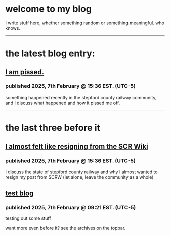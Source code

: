 # welcome to my blog
I write stuff here, whether something random or something meaningful. who knows.

---

# the latest blog entry:
## [I am pissed.][l2]
### published 2025, 7th February @ 15:36 EST. (UTC-5)

something happened recently in the stepford county railway community, and I discuss what happened and how it pissed me off.

---

# the last three before it
## [I almost felt like resigning from the SCR Wiki][lb]
### published 2025, 7th February @ 15:36 EST. (UTC-5)

I discuss the state of stepford county railway and why I almost wanted to resign my post from SCRW (let alone, leave the community as a whole)

## [test blog][l1]
### published 2025, 7th February @ 09:21 EST. (UTC-5)

testing out some stuff

want more even before it? see the archives on the topbar.

[lb]: ./pages/htmls/pub/feltLikeResigning_2025-02-07.html
[l1]: ./pages/htmls/pub/testBlog_2025-02-07.html
[l2]: ./pages/htmls/pub/iAmPissed_2025-04-19.html